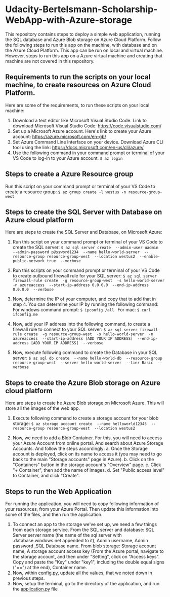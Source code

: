 # Udacity-Bertelsmann-Scholarship-WebApp-with-Azure-storage
This repository contains steps to deploy a simple web application, running the SQL database and Azure Blob storage on Azure Cloud Platform. Follow the following steps to run this app on the machine, with database and  on the Azure Cloud Platform. This app can be run on local and virtual machine. However, steps to run this app on a Azure virtual machine and creating that machine are not covered in this repository.

## Requirements to run the scripts on your local machine, to create resources on Azure Cloud Platform.
Here are some of the requirements, to run these scripts on your local machine:
1. Download a text editor like Microsoft Visual Studio Code. Link to download Microsoft Visual Studio Code: https://code.visualstudio.com/
2. Set up a Microsoft Azure account. Here's link to create your Azure account: https://azure.microsoft.com/en-gb/
3. Set Azure Command Line Interface on your device. Download Azure CLI tool using the link: https://docs.microsoft.com/en-us/cli/azure/
4. Use the following command in your command prompt or terminal of your VS Code to log-in to your Azure account.
`
$ az login
`

## Steps to create a Azure Resource group
Run this script on your command prompt or terminal of your VS Code to create a resource group:
`
$ az group create -l westus -n resource-group-west
`

## Steps to create the SQL Server with Database on Azure cloud platform
Here are steps to create the SQL Server and Database, on Microsoft Azure:
1. Run this script on your command prompt or terminal of your VS Code to create the SQL server:
`
$ az sql server create 
--admin-user uadmin 
--admin-password p@ssword1234 
--name hello-world-server 
--resource-group resource-group-west 
--location westus2 
--enable-public-network true 
--verbose
`

2. Run this scripts on your command prompt or terminal of your VS Code to create outbound firewall rule for your SQL server:
`
$ az sql server firewall-rule create 
-g resource-group-west 
-s hello-world-server 
-n azureaccess 
--start-ip-address 0.0.0.0 
--end-ip-address 0.0.0.0 
--verbose
`

3. Now, determine the IP of your computer, and copy that to add that in step 4. You can determine your IP by running the following command:
For windows command prompt:
`
$ ipconfig /all 
`
For mac:
`
$ curl ifconfig.me
`

4. Now, add your IP address into the following command, to create a firewall rule to connect to your SQL server:
`
$ az sql server firewall-rule create 
-g resource-group-west 
-s hello-world-server 
-n azureaccess 
--start-ip-address [ADD YOUR IP ADDRESS] 
--end-ip-address [ADD YOUR IP ADDRESS] 
--verbose
`

5. Now, execute following command to create the Database in your SQL server:
`
$ az sql db create 
--name hello-world-db 
--resource-group resource-group-west 
--server hello-world-server 
--tier Basic 
--verbose
`

## Steps to create the Azure Blob storage on Azure cloud platform
Here are steps to create he Azure Blob storage on Microsoft Azure. This will store all the images of the web app.
1. Execute following command to create a storage account for your blob storage:
`
$ az storage account create 
--name helloworld12345 
--resource-group resource-group-west 
--location westus2
`

2. Now, we need to add a Blob Container. For this, you will need to access your Azure Account from online portal. And search about Azure Storage Accounts. And follow the steps accordingly:
    a. Once the Storage account is deployed, click on its name to access it (you may need to go back to the main "Storage accounts" page in Azure).
    b. Click on the "Containers" button in the storage account's "Overview" page.
    c. Click "+ Container", then add the name of images.
    d. Set "Public access level" to Container, and click "Create". 
   
## Steps to run the Web Application 
For running the application, you will need to copy following information of your resources, from your Azure Portal. Then update this information into some of the files, and then run the application.
1. To connect an app to the storage we've set up, we need a few things from each storage service. From the SQL server and database:
SQL Server server name (the name of the sql server with .database.windows.net appended to it), Admin username, Admin password ,SQL Database name. From blob storage: Storage account name, A storage account access key (From the Azure portal, navigate to the storage account, and then under "Setting", click on "Access keys". Copy and paste the "Key" under "key1", including the double equal signs ("==") at the end), Container name.
2. Now, within [config.py](https://github.com/Karansingh005/Udacity-Bertelsmann-Scholarship-WebApp-with-Azure-storage/blob/main/config.py), update all the values, that we noted down in previous steps.
3. Now, setup the terminal, go to the directory of the application, and run the [application.py](https://github.com/Karansingh005/Udacity-Bertelsmann-Scholarship-WebApp-with-Azure-storage/blob/main/application.py) file

